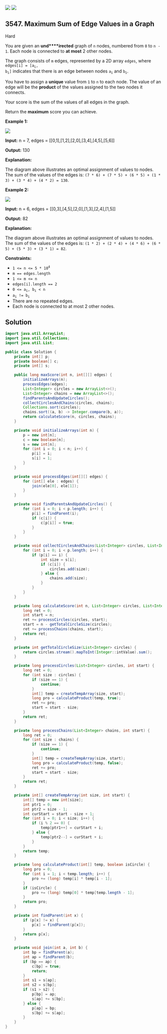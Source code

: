 [![](https://img.shields.io/github/stars/javadev/LeetCode-in-Java?label=Stars&style=flat-square)](https://github.com/javadev/LeetCode-in-Java)
[![](https://img.shields.io/github/forks/javadev/LeetCode-in-Java?label=Fork%20me%20on%20GitHub%20&style=flat-square)](https://github.com/javadev/LeetCode-in-Java/fork)

## 3547\. Maximum Sum of Edge Values in a Graph

Hard

You are given an **und****irected** graph of `n` nodes, numbered from `0` to `n - 1`. Each node is connected to **at most** 2 other nodes.

The graph consists of `m` edges, represented by a 2D array `edges`, where <code>edges[i] = [a<sub>i</sub>, b<sub>i</sub>]</code> indicates that there is an edge between nodes <code>a<sub>i</sub></code> and <code>b<sub>i</sub></code>.

You have to assign a **unique** value from `1` to `n` to each node. The value of an edge will be the **product** of the values assigned to the two nodes it connects.

Your score is the sum of the values of all edges in the graph.

Return the **maximum** score you can achieve.

**Example 1:**

![](https://assets.leetcode.com/uploads/2025/03/23/graphproblemex1drawio.png)

**Input:** n = 7, edges = \[\[0,1],[1,2],[2,0],[3,4],[4,5],[5,6]]

**Output:** 130

**Explanation:**

The diagram above illustrates an optimal assignment of values to nodes. The sum of the values of the edges is: `(7 * 6) + (7 * 5) + (6 * 5) + (1 * 3) + (3 * 4) + (4 * 2) = 130`.

**Example 2:**

![](https://assets.leetcode.com/uploads/2025/03/23/graphproblemex2drawio.png)

**Input:** n = 6, edges = \[\[0,3],[4,5],[2,0],[1,3],[2,4],[1,5]]

**Output:** 82

**Explanation:**

The diagram above illustrates an optimal assignment of values to nodes. The sum of the values of the edges is: `(1 * 2) + (2 * 4) + (4 * 6) + (6 * 5) + (5 * 3) + (3 * 1) = 82`.

**Constraints:**

*   <code>1 <= n <= 5 * 10<sup>4</sup></code>
*   `m == edges.length`
*   `1 <= m <= n`
*   `edges[i].length == 2`
*   <code>0 <= a<sub>i</sub>, b<sub>i</sub> < n</code>
*   <code>a<sub>i</sub> != b<sub>i</sub></code>
*   There are no repeated edges.
*   Each node is connected to at most 2 other nodes.

## Solution

```java
import java.util.ArrayList;
import java.util.Collections;
import java.util.List;

public class Solution {
    private int[] p;
    private boolean[] c;
    private int[] s;

    public long maxScore(int n, int[][] edges) {
        initializeArrays(n);
        processEdges(edges);
        List<Integer> circles = new ArrayList<>();
        List<Integer> chains = new ArrayList<>();
        findParentsAndUpdateCircles();
        collectCirclesAndChains(circles, chains);
        Collections.sort(circles);
        chains.sort((a, b) -> Integer.compare(b, a));
        return calculateScore(n, circles, chains);
    }

    private void initializeArrays(int n) {
        p = new int[n];
        c = new boolean[n];
        s = new int[n];
        for (int i = 0; i < n; i++) {
            p[i] = i;
            s[i] = 1;
        }
    }

    private void processEdges(int[][] edges) {
        for (int[] ele : edges) {
            join(ele[0], ele[1]);
        }
    }

    private void findParentsAndUpdateCircles() {
        for (int i = 0; i < p.length; i++) {
            p[i] = findParent(i);
            if (c[i]) {
                c[p[i]] = true;
            }
        }
    }

    private void collectCirclesAndChains(List<Integer> circles, List<Integer> chains) {
        for (int i = 0; i < p.length; i++) {
            if (p[i] == i) {
                int size = s[i];
                if (c[i]) {
                    circles.add(size);
                } else {
                    chains.add(size);
                }
            }
        }
    }

    private long calculateScore(int n, List<Integer> circles, List<Integer> chains) {
        long ret = 0;
        int start = n;
        ret += processCircles(circles, start);
        start = n - getTotalCircleSize(circles);
        ret += processChains(chains, start);
        return ret;
    }

    private int getTotalCircleSize(List<Integer> circles) {
        return circles.stream().mapToInt(Integer::intValue).sum();
    }

    private long processCircles(List<Integer> circles, int start) {
        long ret = 0;
        for (int size : circles) {
            if (size == 1) {
                continue;
            }
            int[] temp = createTempArray(size, start);
            long pro = calculateProduct(temp, true);
            ret += pro;
            start = start - size;
        }
        return ret;
    }

    private long processChains(List<Integer> chains, int start) {
        long ret = 0;
        for (int size : chains) {
            if (size == 1) {
                continue;
            }
            int[] temp = createTempArray(size, start);
            long pro = calculateProduct(temp, false);
            ret += pro;
            start = start - size;
        }
        return ret;
    }

    private int[] createTempArray(int size, int start) {
        int[] temp = new int[size];
        int ptr1 = 0;
        int ptr2 = size - 1;
        int curStart = start - size + 1;
        for (int i = 0; i < size; i++) {
            if (i % 2 == 0) {
                temp[ptr1++] = curStart + i;
            } else {
                temp[ptr2--] = curStart + i;
            }
        }
        return temp;
    }

    private long calculateProduct(int[] temp, boolean isCircle) {
        long pro = 0;
        for (int i = 1; i < temp.length; i++) {
            pro += (long) temp[i] * temp[i - 1];
        }
        if (isCircle) {
            pro += (long) temp[0] * temp[temp.length - 1];
        }
        return pro;
    }

    private int findParent(int x) {
        if (p[x] != x) {
            p[x] = findParent(p[x]);
        }
        return p[x];
    }

    private void join(int a, int b) {
        int bp = findParent(a);
        int ap = findParent(b);
        if (bp == ap) {
            c[bp] = true;
            return;
        }
        int s1 = s[ap];
        int s2 = s[bp];
        if (s1 > s2) {
            p[bp] = ap;
            s[ap] += s[bp];
        } else {
            p[ap] = bp;
            s[bp] += s[ap];
        }
    }
}
```